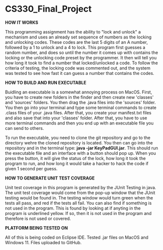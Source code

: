 # CS330_Final_Project

**HOW IT WORKS**

This programming assignment has the ability to "lock and unlock" a mechanism and uses an already set sequence of numbers as the locking and unlocking codes. These codes are the last 5 digits of an A number, followed by a 1 to unlock and a 4 to lock. This program first guesses a random number, and does so until the number it comes up with contains the locking or the unlocking code preset by the programmer. It then will tell you how long it took to find a number that locked/unlocked a code. To follow the criteria of testing, the locking code was commented out, and the system was tested to see how fast it can guess a number that contains the codes.

**HOW TO BUILD AND RUN EXECUTABLE**

Buidling an executable is a somewhat annoying process on MacOS. First, you have to create new folders in the finder and then create new 'classes' and 'sources' folders. You then drag the .java files into the 'sources' folder. You then go into your terminal and type some terminal commands to create .class files of your .java files. After that, you create your manifest.txt files and also save that into your 'classes' folder. After that, you have to use more terminal commands and then you end up with an executable file you can send to others. 

To run the executable, you need to clone the git repository and go to the directory wehre the cloned repository is located. You then can go into the repository and in the terminal type: **java -jar KeyPadGUI.jar**. This should run the executable file and an interface with a button should pop up. When you press the button, it will give the status of the lock, how long it took the program to run, and how long it would take a hacker to hack the code if given 1 second per guess. 

**HOW TO GENERATE UNIT TEST COVERAGE**

Unit test coverage in this program is generated by the JUnit Testing in java. The unit test coverage would come from the pop-up window that the JUnit testing would be found in. The testing window would turn green when the tests all pass, and red if the tests all fail. You can also find if something is not used in the program. This is found by looking at if anyting in the program is underlined yellow. If so, then it is not used in the program and therefore is not used or covered. 

**PLATFORM BEING TESTED ON**

All of this is being coded on Eclipse IDE.
Tested .jar files on MacOS and Windows 11.
Files uploaded to GitHub.
